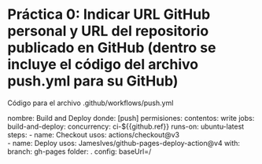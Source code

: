 # Práctica 0: Indicar URL GitHub personal y URL del repositorio publicado en GitHub (dentro se incluye el código del archivo push.yml para su GitHub)

Código para el archivo  .github/workflows/push.yml
 
 
nombre: Build and Deploy
donde: [push]
permisiones:
  contentos: write
jobs:
  build-and-deploy:
    concurrency: ci-${{github.ref}}
    runs-on: ubuntu-latest
    steps:
      - name: Checkout
        usos: actions/checkout@v3        
      - name: Deploy
        usos: JamesIves/github-pages-deploy-action@v4
        with:
          branch: gh-pages
          folder: .
          config: baseUrl=/
